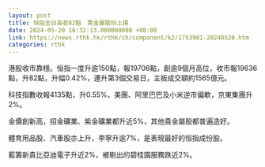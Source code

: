 ```yaml
---
layout: post
title: 恒指全日高收82點　貴金屬股份上揚
date: 2024-05-20 16:32:13.000000000 +08:00
link: https://news.rthk.hk/rthk/ch/component/k2/1753901-20240520.htm
categories: rthk
---
```


港股收市靠穩。恒指一度升逾150點，報19706點，創逾9個月高位，收市報19636點，升82點，升幅0.42%，連升第3個交易日，主板成交額約1565億元。

科技指數收報4135點，升0.55%，美團、阿里巴巴及小米逆市偏軟，京東集團升2%。

金價創新高，招金礦業、紫金礦業都升近5%，其他貴金屬股都普遍造好。

體育用品股、汽車股亦上升，李寧升逾7%，是表現最好的恒指成份股。

藍籌新貴比亞迪電子升近2%，被剔出的碧桂園服務跌近2%。
